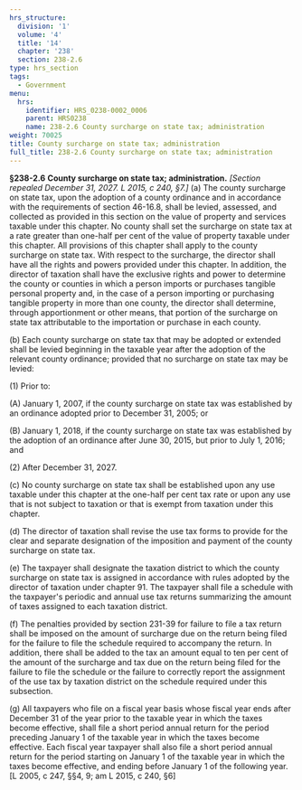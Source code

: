 ```yaml
---
hrs_structure:
  division: '1'
  volume: '4'
  title: '14'
  chapter: '238'
  section: 238-2.6
type: hrs_section
tags:
  - Government
menu:
  hrs:
    identifier: HRS_0238-0002_0006
    parent: HRS0238
    name: 238-2.6 County surcharge on state tax; administration
weight: 70025
title: County surcharge on state tax; administration
full_title: 238-2.6 County surcharge on state tax; administration
---
```

**§238-2.6** **County surcharge on state tax; administration.** _[Section repealed December 31, 2027\. L 2015, c 240, §7.]_ (a) The county surcharge on state tax, upon the adoption of a county ordinance and in accordance with the requirements of section 46-16.8, shall be levied, assessed, and collected as provided in this section on the value of property and services taxable under this chapter. No county shall set the surcharge on state tax at a rate greater than one-half per cent of the value of property taxable under this chapter. All provisions of this chapter shall apply to the county surcharge on state tax. With respect to the surcharge, the director shall have all the rights and powers provided under this chapter. In addition, the director of taxation shall have the exclusive rights and power to determine the county or counties in which a person imports or purchases tangible personal property and, in the case of a person importing or purchasing tangible property in more than one county, the director shall determine, through apportionment or other means, that portion of the surcharge on state tax attributable to the importation or purchase in each county.

(b) Each county surcharge on state tax that may be adopted or extended shall be levied beginning in the taxable year after the adoption of the relevant county ordinance; provided that no surcharge on state tax may be levied:

(1) Prior to:

(A) January 1, 2007, if the county surcharge on state tax was established by an ordinance adopted prior to December 31, 2005; or

(B) January 1, 2018, if the county surcharge on state tax was established by the adoption of an ordinance after June 30, 2015, but prior to July 1, 2016; and

(2) After December 31, 2027.

(c) No county surcharge on state tax shall be established upon any use taxable under this chapter at the one-half per cent tax rate or upon any use that is not subject to taxation or that is exempt from taxation under this chapter.

(d) The director of taxation shall revise the use tax forms to provide for the clear and separate designation of the imposition and payment of the county surcharge on state tax.

(e) The taxpayer shall designate the taxation district to which the county surcharge on state tax is assigned in accordance with rules adopted by the director of taxation under chapter 91\. The taxpayer shall file a schedule with the taxpayer's periodic and annual use tax returns summarizing the amount of taxes assigned to each taxation district.

(f) The penalties provided by section 231-39 for failure to file a tax return shall be imposed on the amount of surcharge due on the return being filed for the failure to file the schedule required to accompany the return. In addition, there shall be added to the tax an amount equal to ten per cent of the amount of the surcharge and tax due on the return being filed for the failure to file the schedule or the failure to correctly report the assignment of the use tax by taxation district on the schedule required under this subsection.

(g) All taxpayers who file on a fiscal year basis whose fiscal year ends after December 31 of the year prior to the taxable year in which the taxes become effective, shall file a short period annual return for the period preceding January 1 of the taxable year in which the taxes become effective. Each fiscal year taxpayer shall also file a short period annual return for the period starting on January 1 of the taxable year in which the taxes become effective, and ending before January 1 of the following year. [L 2005, c 247, §§4, 9; am L 2015, c 240, §6]